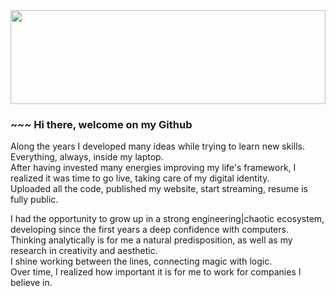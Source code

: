 <img src="https://github.com/robimalco/robimalco/blob/master/32765410_10215885653635191_5883101474547826688_o.jpg" width="100%" height="150">

### ~~~ Hi there, welcome on my Github

Along the years I developed many ideas while trying to learn new skills.<br/>
Everything, always, inside my laptop.<br/>
After having invested many energies improving my life's framework, I realized it was time to go live, taking care of my digital identity.<br/>
Uploaded all the code, published my website, start streaming, resume is fully public.<br/>

I had the opportunity to grow up in a strong engineering|chaotic ecosystem, developing since the first years a deep confidence with computers.<br/>
Thinking analytically is for me a natural predisposition, as well as my research in creativity and aesthetic.<br/>
I shine working between the lines, connecting magic with logic.<br/>
Over time, I realized how important it is for me to work for companies I believe in.
